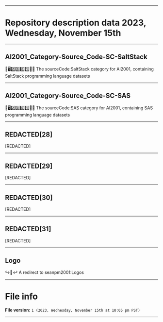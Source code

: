 
***

# Repository description data 2023, Wednesday, November 15th

---

## AI2001_Category-Source_Code-SC-SaltStack

🧠️🖥️2️⃣️0️⃣️0️⃣️1️⃣️💾️📜️ The sourceCode:SaltStack category for AI2001, containing SaltStack programming language datasets

---

## AI2001_Category-Source_Code-SC-SAS

🧠️🖥️2️⃣️0️⃣️0️⃣️1️⃣️💾️📜️ The sourceCode:SAS category for AI2001, containing SAS programming language datasets

---

## REDACTED[28]

[REDACTED]

---

## REDACTED[29]

[REDACTED]

---

## REDACTED[30]

[REDACTED]

---

## REDACTED[31]

[REDACTED]

---

## Logo

↪️🔰️↩️ A redirect to seanpm2001:Logos

***

# File info

**File version:** `1 (2023, Wednesday, November 15th at 10:05 pm PST)`

***

